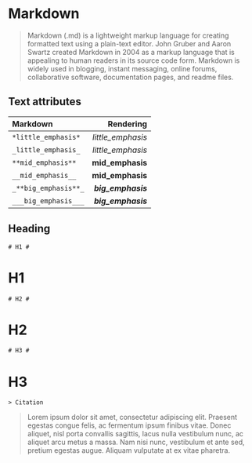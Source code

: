 # Markdown #

> Markdown (.md) is a lightweight markup language for creating formatted text using a plain-text editor. John Gruber and
Aaron Swartz created Markdown in 2004 as a markup language that is appealing to human readers in its source code form.
Markdown is widely used in blogging, instant messaging, online forums, collaborative software, documentation pages, and readme files.

## Text attributes ##

| Markdown                             |                            Rendering |
| :----------------------------------- | -----------------------------------: |
| `*little_emphasis*`                  | *little_emphasis*                    |
| `_little_emphasis_`                  | _little_emphasis_                    |
| `**mid_emphasis**`                   | **mid_emphasis**                     | 
| `__mid_emphasis__`                   | __mid_emphasis__                     |
| `_**big_emphasis**_`                 | _**big_emphasis**_                   |
| `___big_emphasis___`                 | ___big_emphasis___                   |

## Heading ##

`# H1 #`
# H1 #

`# H2 #`
# H2 #

`# H3 #`
# H3 #
`> Citation`
> Lorem ipsum dolor sit amet, consectetur adipiscing elit. Praesent egestas congue felis, ac fermentum ipsum finibus vitae. Donec aliquet, nisl porta convallis sagittis, lacus nulla vestibulum nunc, ac aliquet arcu metus a massa. Nam nisi nunc, vestibulum et ante sed, pretium egestas augue. Aliquam vulputate at ex vitae pharetra. 



